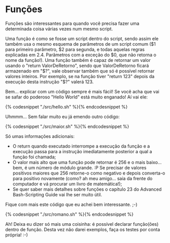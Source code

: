 # Funções

Funções são interessantes para quando você precisa fazer uma
determinada coisa várias vezes num mesmo script.

Uma função é como se fosse um script dentro do script, sendo assim ele
também usa o mesmo esquema de parâmetros de um script comum ($1 para
primeiro parâmetro, $2 para segunda, e todas aquelas regras explicadas em
2.4. Parâmetros com a exceção do $0, que não retorna o nome da função!).
Uma função também é capaz de retornar um valor usando o
"return ValorDeRetorno", sendo que ValorDeRetorno ficará armazenado em
"$?", vale observar também que só é possível retornar valores inteiros.
Por exemplo, se na função tiver "return 123" depois da execução desta
instrução "$?" valerá 123.

Bem... explicar com um código sempre é mais fácil! Se você acha que
vai se safar do poderoso "Hello World" está muito enganado! Aí vai ele:

{% codesnippet "./src/hello.sh" %}{% endcodesnippet %}

 Uhmmm... Sem falar muito eu já emendo outro código:

{% codesnippet "./src/maior.sh" %}{% endcodesnippet %}

Só umas informações adicionais:

- O return quando executado interrompe a execução da função e a execução
  passa para a instrução imediatamente posterior a qual a função foi
  chamada;
- O valor mais alto que uma função pode retornar é 256 e o mais baixo...
  bem, é um número de módulo grande. :P Se precisar de valores positivos
  maiores que 256 retorne-o como negativo e depois converta-o para
  positivo novamente (como? ah meu amigo... saia da frente do computador
  e vá procurar um livro de matemática!);
- Se quer saber mais detalhes sobre funções o capítulo 23 do Advanced
  Bash-Scripting Guide vai lhe ser muito útil.


Fique com mais este código que eu achei bem interessante. ;-)

{% codesnippet "./src/romano.sh" %}{% endcodesnippet %}

Ah! Deixa eu dizer só mais uma coisinha: é possível declarar
função(ões) dentro de função. Desta vez não darei exemplos, faça os
testes por conta própria! :-)


